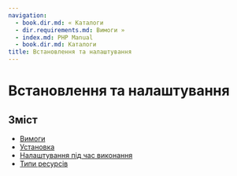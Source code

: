 ```yaml
---
navigation:
  - book.dir.md: « Каталоги
  - dir.requirements.md: Вимоги »
  - index.md: PHP Manual
  - book.dir.md: Каталоги
title: Встановлення та налаштування
---
```

# Встановлення та налаштування

## Зміст

-   [Вимоги](dir.requirements.md)
-   [Установка](dir.installation.md)
-   [Налаштування під час виконання](dir.configuration.md)
-   [Типи ресурсів](dir.resources.md)
